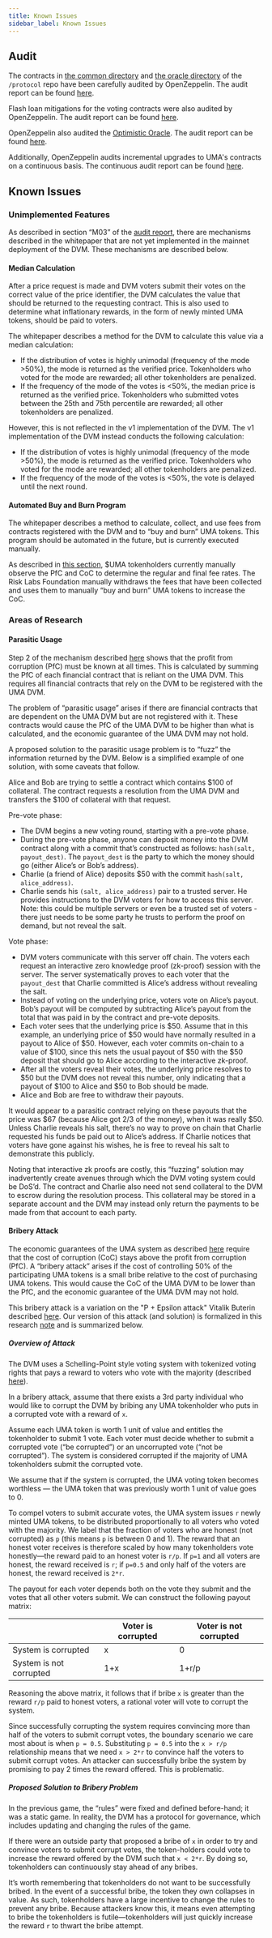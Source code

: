 ```yaml
---
title: Known Issues
sidebar_label: Known Issues
---
```


## Audit

The contracts in [the common directory](https://github.com/UMAprotocol/protocol/tree/9d403ddb5f2f07194daefe7da51e0e0a6306f2c4/core/contracts/common) and [the oracle directory](https://github.com/UMAprotocol/protocol/tree/9d403ddb5f2f07194daefe7da51e0e0a6306f2c4/core/contracts/oracle) of the `/protocol` repo have been carefully audited by OpenZeppelin.
The audit report can be found [here](https://blog.openzeppelin.com/uma-audit-phase-1/).

Flash loan mitigations for the voting contracts were also audited by OpenZeppelin. The audit report can be found [here](https://blog.openzeppelin.com/uma-audit-phase-3/).

OpenZeppelin also audited the [Optimistic Oracle](https://github.com/UMAprotocol/protocol/tree/1631ef7ad29aaeba756ef3b9a01c667e1343df85/packages/core/contracts/oracle). The audit report can be found [here](https://blog.openzeppelin.com/uma-audit-phase-4/).

Additionally, OpenZeppelin audits incremental upgrades to UMA's contracts on a continuous basis. The continuous audit report can be found [here](https://blog.openzeppelin.com/uma-continuous-audit/).  

## Known Issues

### Unimplemented Features

As described in section “M03” of the [audit report](https://blog.openzeppelin.com/uma-audit-phase-1/), there are mechanisms described in the whitepaper that are not yet implemented in the mainnet deployment of the DVM.
These mechanisms are described below.

#### Median Calculation

After a price request is made and DVM voters submit their votes on the correct value of the price identifier, the DVM calculates the value that should be returned to the requesting contract.
This is also used to determine what inflationary rewards, in the form of newly minted UMA tokens, should be paid to voters.

The whitepaper describes a method for the DVM to calculate this value via a median calculation:

- If the distribution of votes is highly unimodal (frequency of the mode >50%), the mode is returned as the verified price. Tokenholders who voted for the mode are rewarded; all other tokenholders are penalized.
- If the frequency of the mode of the votes is <50%, the median price is returned as the verified price. Tokenholders who submitted votes between the 25th and 75th percentile are rewarded; all other tokenholders are penalized.

However, this is not reflected in the v1 implementation of the DVM. The v1 implementation of the DVM instead conducts the following calculation:

- If the distribution of votes is highly unimodal (frequency of the mode >50%), the mode is returned as the verified price. Tokenholders who voted for the mode are rewarded; all other tokenholders are penalized.
- If the frequency of the mode of the votes is <50%, the vote is delayed until the next round.

#### Automated Buy and Burn Program

The whitepaper describes a method to calculate, collect, and use fees from contracts registered with the DVM and to “buy and burn” UMA tokens.
This program should be automated in the future, but is currently executed manually.

As described in [this section](oracle/econ-architecture.md), \$UMA tokenholders currently manually observe the PfC and CoC to determine the regular and final fee rates.
The Risk Labs Foundation manually withdraws the fees that have been collected and uses them to manually “buy and burn” UMA tokens to increase the CoC.

### Areas of Research

#### Parasitic Usage

Step 2 of the mechanism described [here](oracle/econ-architecture.md) shows that the profit from corruption (PfC) must be known at all times.
This is calculated by summing the PfC of each financial contract that is reliant on the UMA DVM.
This requires all financial contracts that rely on the DVM to be registered with the UMA DVM.

The problem of “parasitic usage” arises if there are financial contracts that are dependent on the UMA DVM but are not registered with it.
These contracts would cause the PfC of the UMA DVM to be higher than what is calculated, and the economic guarantee of the UMA DVM may not hold.

A proposed solution to the parasitic usage problem is to “fuzz” the information returned by the DVM.
Below is a simplified example of one solution, with some caveats that follow.

Alice and Bob are trying to settle a contract which contains $100 of collateral. The contract requests a resolution from the UMA DVM and transfers the $100 of collateral with that request.

Pre-vote phase:

- The DVM begins a new voting round, starting with a pre-vote phase.
- During the pre-vote phase, anyone can deposit money into the DVM contract along with a commit that’s constructed as follows: `hash(salt, payout_dest)`. The `payout_dest` is the party to which the money should go (either Alice’s or Bob’s address).
- Charlie (a friend of Alice) deposits \$50 with the commit `hash(salt, alice_address)`.
- Charlie sends his `(salt, alice_address)` pair to a trusted server. He provides instructions to the DVM voters for how to access this server. Note: this could be multiple servers or even be a trusted set of voters - there just needs to be some party he trusts to perform the proof on demand, but not reveal the salt.

Vote phase:

- DVM voters communicate with this server off chain. The voters each request an interactive zero knowledge proof (zk-proof) session with the server. The server systematically proves to each voter that the `payout_dest` that Charlie committed is Alice’s address without revealing the salt.
- Instead of voting on the underlying price, voters vote on Alice’s payout. Bob’s payout will be computed by subtracting Alice’s payout from the total that was paid in by the contract and pre-vote deposits.
- Each voter sees that the underlying price is $50. Assume that in this example, an underlying price of $50 would have normally resulted in a payout to Alice of $50. However, each voter commits on-chain to a value of $100, since this nets the usual payout of $50 with the $50 deposit that should go to Alice according to the interactive zk-proof.
- After all the voters reveal their votes, the underlying price resolves to $50 but the DVM does not reveal this number, only indicating that a payout of $100 to Alice and \$50 to Bob should be made.
- Alice and Bob are free to withdraw their payouts.

It would appear to a parasitic contract relying on these payouts that the price was $67 (because Alice got 2/3 of the money), when it was really $50.
Unless Charlie reveals his salt, there’s no way to prove on chain that Charlie requested his funds be paid out to Alice’s address.
If Charlie notices that voters have gone against his wishes, he is free to reveal his salt to demonstrate this publicly.

Noting that interactive zk proofs are costly, this “fuzzing” solution may inadvertently create avenues through which the DVM voting system could be DoS’d.
The contract and Charlie also need not send collateral to the DVM to escrow during the resolution process.
This collateral may be stored in a separate account and the DVM may instead only return the payments to be made from that account to each party.

#### Bribery Attack

The economic guarantees of the UMA system as described [here](oracle/econ-architecture.md) require that the cost of corruption (CoC) stays above the profit from corruption (PfC).
A “bribery attack” arises if the cost of controlling 50% of the participating UMA tokens is a small bribe relative to the cost of purchasing UMA tokens.
This would cause the CoC of the UMA DVM to be lower than the PfC, and the economic guarantee of the UMA DVM may not hold.

This bribery attack is a variation on the "P + Epsilon attack" Vitalik Buterin described [here](https://blog.ethereum.org/2015/01/28/p-epsilon-attack/).
Our version of this attack (and solution) is formalized in this research [note](https://github.com/UMAprotocol/research/blob/master/notes/bribe_attack/BribeAttack.pdf) and is summarized below.

##### Overview of Attack

The DVM uses a Schelling-Point style voting system with tokenized voting rights that pays a reward to voters who vote with the majority (described [here](oracle/econ-architecture.md)).

In a bribery attack, assume that there exists a 3rd party individual who would like to corrupt the DVM by bribing any UMA tokenholder who puts in a corrupted vote with a reward of `x`.

Assume each UMA token is worth 1 unit of value and entitles the tokenholder to submit 1 vote.
Each voter must decide whether to submit a corrupted vote (“be corrupted”) or an uncorrupted vote (“not be corrupted”).
The system is considered corrupted if the majority of UMA tokenholders submit the corrupted vote.

We assume that if the system is corrupted, the UMA voting token becomes worthless — the UMA token that was previously worth 1 unit of value goes to 0.

To compel voters to submit accurate votes, the UMA system issues `r` newly minted UMA tokens, to be distributed proportionally to all voters who voted with the majority.
We label that the fraction of voters who are honest (not corrupted) as `p` (this means `p` is between 0 and 1).
The reward that an honest voter receives is therefore scaled by how many tokenholders vote honestly—the reward paid to an honest voter is `r/p`.
If `p=1` and all voters are honest, the reward received is `r`; if `p=0.5` and only half of the voters are honest, the reward received is `2*r`.

The payout for each voter depends both on the vote they submit and the votes that all other voters submit.
We can construct the following payout matrix:

|                         | Voter is corrupted | Voter is not corrupted |
| ----------------------- | ------------------ | ---------------------- |
| System is corrupted     | x                  | 0                      |
| System is not corrupted | 1+x                | 1+r/p                  |

Reasoning the above matrix, it follows that if bribe `x` is greater than the reward `r/p` paid to honest voters, a rational voter will vote to corrupt the system.

Since successfully corrupting the system requires convincing more than half of the voters to submit corrupt votes, the boundary scenario we care most about is when `p = 0.5`.
Substituting `p = 0.5` into the `x > r/p` relationship means that we need `x > 2*r` to convince half the voters to submit corrupt votes.
An attacker can successfully bribe the system by promising to pay 2 times the reward offered. This is problematic.

##### Proposed Solution to Bribery Problem

In the previous game, the “rules” were fixed and defined before-hand; it was a static game. In reality, the DVM has a protocol for governance, which includes updating and changing the rules of the game.

If there were an outside party that proposed a bribe of `x` in order to try and convince voters to submit corrupt votes, the token-holders could vote to increase the reward offered by the DVM such that `x < 2*r`.
By doing so, tokenholders can continuously stay ahead of any bribes.

It’s worth remembering that tokenholders do not want to be successfully bribed. In the event of a successful bribe, the token they own collapses in value.
As such, tokenholders have a large incentive to change the rules to prevent any bribe.
Because attackers know this, it means even attempting to bribe the tokenholders is futile—tokenholders will just quickly increase the reward `r` to thwart the bribe attempt.
